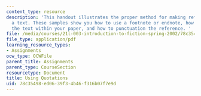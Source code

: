 ```yaml
---
content_type: resource
description: 'This handout illustrates the proper method for making references to
  a text. These samples show you how to use a footnote or endnote, how to quote from
  the text within your paper, and how to punctuation the reference. '
file: /media/courses/21l-003-introduction-to-fiction-spring-2002/78c35498ed0639f34b46f316b07f7e9d_using_quotations.pdf
file_type: application/pdf
learning_resource_types:
- Assignments
ocw_type: OCWFile
parent_title: Assignments
parent_type: CourseSection
resourcetype: Document
title: Using Quotations
uid: 78c35498-ed06-39f3-4b46-f316b07f7e9d
---
```

